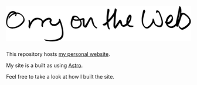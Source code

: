 <h1 align="center"><img alt="Orry on the Web" src="https://raw.githubusercontent.com/orryverducci/orry-on-the-web/main/public/images/logo.svg"/></h1>

This repository hosts [my personal website](https://www.orryverducci.co.uk/).

My site is a built as using [Astro](https://astro.build/).

Feel free to take a look at how I built the site.
